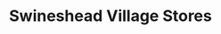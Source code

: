 ---
title: "Swineshead Village Stores"
url: /boston/swineshead-village-stores/
shop: Lebensmittel
---